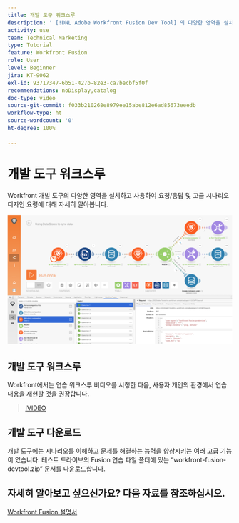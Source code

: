 ```yaml
---
title: 개발 도구 워크스루
description: ' [!DNL Adobe Workfront Fusion Dev Tool] 의 다양한 영역을 설치하고 사용하는 방법 및 고급 시나리오 디자인 요령에 대해 자세히 알아봅니다.'
activity: use
team: Technical Marketing
type: Tutorial
feature: Workfront Fusion
role: User
level: Beginner
jira: KT-9062
exl-id: 93717347-6b51-427b-82e3-ca7becbf5f0f
recommendations: noDisplay,catalog
doc-type: video
source-git-commit: f033b210268e8979ee15abe812e6ad85673eeedb
workflow-type: ht
source-wordcount: '0'
ht-degree: 100%

---
```


# 개발 도구 워크스루

Workfront 개발 도구의 다양한 영역을 설치하고 사용하여 요청/응답 및 고급 시나리오 디자인 요령에 대해 자세히 알아봅니다.

![Fusion 시나리오 및 개발 도구의 이미지](assets/troubleshooting-and-error-handling-1.png)

## 개발 도구 워크스루

Workfront에서는 연습 워크스루 비디오를 시청한 다음, 사용자 개인의 환경에서 연습 내용을 재현할 것을 권장합니다.

>[!VIDEO](https://video.tv.adobe.com/v/335303/?quality=12&learn=on)


## 개발 도구 다운로드

개발 도구에는 시나리오를 이해하고 문제를 해결하는 능력을 향상시키는 여러 고급 기능이 있습니다. 테스트 드라이브의 Fusion 연습 파일 폴더에 있는 “workfront-fusion-devtool.zip” 문서를 다운로드합니다.



## 자세히 알아보고 싶으신가요? 다음 자료를 참조하십시오.

[Workfront Fusion 설명서](https://experienceleague.adobe.com/docs/workfront/using/adobe-workfront-fusion/workfront-fusion-2.html?lang=ko-KR)
